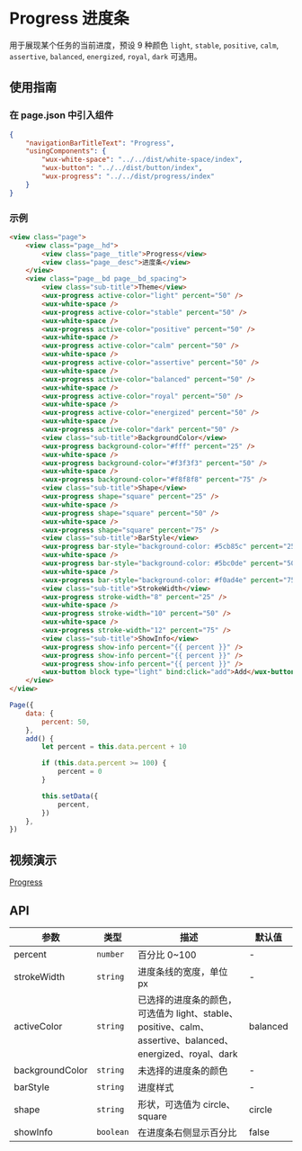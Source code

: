 # Progress 进度条

用于展现某个任务的当前进度，预设 9 种颜色 `light`, `stable`, `positive`, `calm`, `assertive`, `balanced`, `energized`, `royal`, `dark` 可选用。

## 使用指南

### 在 page.json 中引入组件

```json
{
    "navigationBarTitleText": "Progress",
    "usingComponents": {
        "wux-white-space": "../../dist/white-space/index",
        "wux-button": "../../dist/button/index",
        "wux-progress": "../../dist/progress/index"
    }
}
```

### 示例

```html
<view class="page">
    <view class="page__hd">
        <view class="page__title">Progress</view>
        <view class="page__desc">进度条</view>
    </view>
    <view class="page__bd page__bd_spacing">
        <view class="sub-title">Theme</view>
        <wux-progress active-color="light" percent="50" />
        <wux-white-space />
        <wux-progress active-color="stable" percent="50" />
        <wux-white-space />
        <wux-progress active-color="positive" percent="50" />
        <wux-white-space />
        <wux-progress active-color="calm" percent="50" />
        <wux-white-space />
        <wux-progress active-color="assertive" percent="50" />
        <wux-white-space />
        <wux-progress active-color="balanced" percent="50" />
        <wux-white-space />
        <wux-progress active-color="royal" percent="50" />
        <wux-white-space />
        <wux-progress active-color="energized" percent="50" />
        <wux-white-space />
        <wux-progress active-color="dark" percent="50" />
        <view class="sub-title">BackgroundColor</view>
        <wux-progress background-color="#fff" percent="25" />
        <wux-white-space />
        <wux-progress background-color="#f3f3f3" percent="50" />
        <wux-white-space />
        <wux-progress background-color="#f8f8f8" percent="75" />
        <view class="sub-title">Shape</view>
        <wux-progress shape="square" percent="25" />
        <wux-white-space />
        <wux-progress shape="square" percent="50" />
        <wux-white-space />
        <wux-progress shape="square" percent="75" />
        <view class="sub-title">BarStyle</view>
        <wux-progress bar-style="background-color: #5cb85c" percent="25" />
        <wux-white-space />
        <wux-progress bar-style="background-color: #5bc0de" percent="50" />
        <wux-white-space />
        <wux-progress bar-style="background-color: #f0ad4e" percent="75" />
        <view class="sub-title">StrokeWidth</view>
        <wux-progress stroke-width="8" percent="25" />
        <wux-white-space />
        <wux-progress stroke-width="10" percent="50" />
        <wux-white-space />
        <wux-progress stroke-width="12" percent="75" />
        <view class="sub-title">ShowInfo</view>
        <wux-progress show-info percent="{{ percent }}" />
        <wux-progress show-info percent="{{ percent }}" />
        <wux-progress show-info percent="{{ percent }}" />
        <wux-button block type="light" bind:click="add">Add</wux-button>
    </view>
</view>
```

```js
Page({
    data: {
        percent: 50,
    },
    add() {
        let percent = this.data.percent + 10

        if (this.data.percent >= 100) {
            percent = 0
        }

        this.setData({
            percent,
        })
    },
})
```

## 视频演示

[Progress](./_media/progress.mp4 ':include :type=iframe width=375px height=667px')

## API

| 参数 | 类型 | 描述 | 默认值 |
| --- | --- | --- | --- |
| percent | <code>number</code> | 百分比 0~100 | - |
| strokeWidth | <code>string</code> | 进度条线的宽度，单位 px | - |
| activeColor | <code>string</code> | 已选择的进度条的颜色，可选值为 light、stable、positive、calm、assertive、balanced、energized、royal、dark | balanced |
| backgroundColor | <code>string</code> | 未选择的进度条的颜色 | - |
| barStyle | <code>string</code> | 进度样式 | - |
| shape | <code>string</code> | 形状，可选值为 circle、square | circle |
| showInfo | <code>boolean</code> | 在进度条右侧显示百分比 | false |